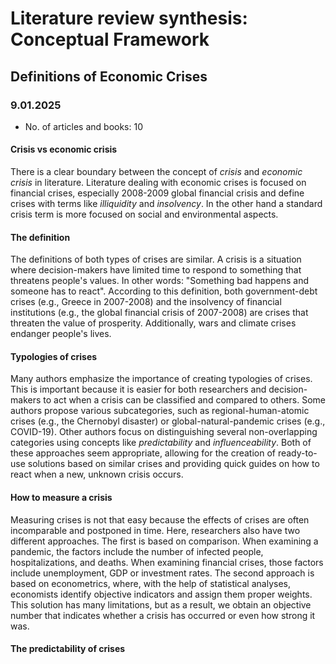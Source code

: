 # Literature review synthesis: Conceptual Framework

## Definitions of Economic Crises

### 9.01.2025
* No. of articles and books: 10

#### Crisis vs economic crisis
There is a clear boundary between the concept of *crisis* and *economic crisis* in literature. Literature dealing with economic crises is focused on financial crises, especially 2008-2009 global financial crisis and define crises with terms like *illiquidity* and *insolvency*. In the other hand a standard crisis term is more focused on social and environmental aspects.

#### The definition
The definitions of both types of crises are similar. A crisis is a situation where decision-makers have limited time to respond to something that threatens people's values. In other words: "Something bad happens and someone has to react". According to this definition, both government-debt crises (e.g., Greece in 2007-2008) and the insolvency of financial institutions (e.g., the global financial crisis of 2007-2008) are crises that threaten the value of prosperity. Additionally, wars and climate crises endanger people's lives.

#### Typologies of crises
Many authors emphasize the importance of creating typologies of crises. This is important because it is easier for both researchers and decision-makers to act when a crisis can be classified and compared to others. Some authors propose various subcategories, such as regional-human-atomic crises (e.g., the Chernobyl disaster) or global-natural-pandemic crises (e.g., COVID-19). Other authors focus on distinguishing several non-overlapping categories using concepts like *predictability* and *influenceability*. Both of these approaches seem appropriate, allowing for the creation of ready-to-use solutions based on similar crises and providing quick guides on how to react when a new, unknown crisis occurs.

#### How to measure a crisis
Measuring crises is not that easy because the effects of crises are often incomparable and postponed in time. Here, researchers also have two different approaches. The first is based on comparison. When examining a pandemic, the factors include the number of infected people, hospitalizations, and deaths. When examining financial crises, those factors include unemployment, GDP or investment rates. The second approach is based on econometrics, where, with the help of statistical analyses, economists identify objective indicators and assign them proper weights. This solution has many limitations, but as a result, we obtain an objective number that indicates whether a crisis has occurred or even how strong it was.

#### The predictability of crises